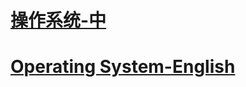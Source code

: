 
# [操作系统-中](https://github.com/Carpe-Wang/Interview/blob/main/OS.md)
# [Operating System-English](https://github.com/Carpe-Wang/Interview/blob/main/%E6%93%8D%E4%BD%9C%E7%B3%BB%E7%BB%9F/OperatingSystem.md)
